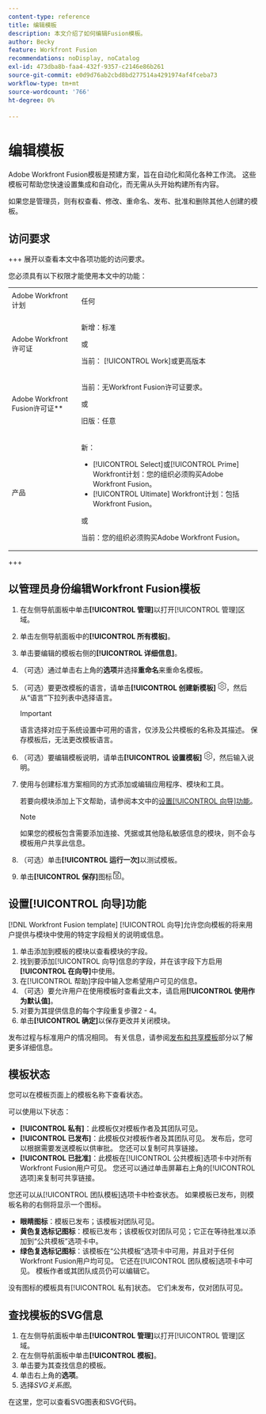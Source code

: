 ```yaml
---
content-type: reference
title: 编辑模板
description: 本文介绍了如何编辑Fusion模板。
author: Becky
feature: Workfront Fusion
recommendations: noDisplay, noCatalog
exl-id: 473dba8b-faa4-432f-9357-c2146e86b261
source-git-commit: e0d9d76ab2cbd8bd277514a4291974af4fceba73
workflow-type: tm+mt
source-wordcount: '766'
ht-degree: 0%

---
```


# 编辑模板

Adobe Workfront Fusion模板是预建方案，旨在自动化和简化各种工作流。 这些模板可帮助您快速设置集成和自动化，而无需从头开始构建所有内容。

如果您是管理员，则有权查看、修改、重命名、发布、批准和删除其他人创建的模板。

## 访问要求

+++ 展开以查看本文中各项功能的访问要求。

您必须具有以下权限才能使用本文中的功能：

<table style="table-layout:auto">
  <col>
  <col>
  <tbody>
    <tr>
      <td role="rowheader">Adobe Workfront计划</td>
      <td><p>任何</p></td>
    </tr>
    <tr data-mc-conditions="">
      <td role="rowheader">Adobe Workfront许可证</td>
      <td><p>新增：标准</p><p>或</p><p>当前： [!UICONTROL Work]或更高版本</p></td>
    </tr>
    <tr>
      <td role="rowheader">Adobe Workfront Fusion许可证**</td>
      <td>
        <p>当前：无Workfront Fusion许可证要求。</p>
        <p>或</p>
        <p>旧版：任意</p>
      </td>
    </tr>
    <tr>
      <td role="rowheader">产品</td>
      <td>
        <p>新：</p>
        <ul>
          <li>[!UICONTROL Select]或[!UICONTROL Prime] Workfront计划：您的组织必须购买Adobe Workfront Fusion。</li>
          <li>[!UICONTROL Ultimate] Workfront计划：包括Workfront Fusion。</li>
        </ul>
        <p>或</p>
        <p>当前：您的组织必须购买Adobe Workfront Fusion。</p>
      </td>
    </tr>
  </tbody>
</table>

<!--
For more detail about the information in this table, see [Access requirements in Workfront documentation](/help/quicksilver/administration-and-setup/add-users/access-levels-and-object-permissions/access-level-requirements-in-documentation.md). 

For information on Adobe Workfront Fusion licenses, see [Adobe Workfront Fusion licenses](../../workfront-fusion/get-started/license-automation-vs-integration.md). -->

+++

## 以管理员身份编辑Workfront Fusion模板

1. 在左侧导航面板中单击&#x200B;**[!UICONTROL 管理]**&#x200B;以打开[!UICONTROL 管理]区域。
1. 单击左侧导航面板中的&#x200B;**[!UICONTROL 所有模板]**。
1. 单击要编辑的模板右侧的&#x200B;**[!UICONTROL 详细信息]**。
1. （可选）通过单击右上角的&#x200B;**选项**&#x200B;并选择&#x200B;**重命名**&#x200B;来重命名模板。
1. （可选）要更改模板的语言，请单击&#x200B;**[!UICONTROL 创建新模板]** ![方案设置图标](assets/fusion-scenario-settings-icon.png)，然后从“语言”下拉列表中选择语言。

   >[!IMPORTANT]
   >
   >语言选择对应于系统设置中可用的语言，仅涉及公共模板的名称及其描述。 保存模板后，无法更改模板语言。

1. （可选）要编辑模板说明，请单击&#x200B;**[!UICONTROL 设置模板]** ![方案设置图标](assets/fusion-scenario-settings-icon.png)，然后输入说明。
1. 使用与创建标准方案相同的方式添加或编辑应用程序、模块和工具。

   若要向模块添加上下文帮助，请参阅本文中的[设置[!UICONTROL 向导]功能](#set-up-wizard-functionality)。

   <!--For more information on building a scenario, see [Create a scenario in Adobe Workfront Fusion](../../../workfront-fusion/scenarios/create-a-scenario.md).-->

   >[!NOTE]
   >
   >如果您的模板包含需要添加连接、凭据或其他隐私敏感信息的模块，则不会与模板用户共享此信息。

1. （可选）单击&#x200B;**[!UICONTROL 运行一次]**&#x200B;以测试模板。
1. 单击&#x200B;**[!UICONTROL 保存]**&#x200B;图标![保存图标](assets/save-icon.png)。


## 设置[!UICONTROL 向导]功能

[!DNL Workfront Fusion template] [!UICONTROL 向导]允许您向模板的将来用户提供与模块中使用的特定字段相关的说明或信息。

1. 单击添加到模板的模块以查看模块的字段。
1. 找到要添加[!UICONTROL 向导]信息的字段，并在该字段下方启用&#x200B;**[!UICONTROL 在向导]**&#x200B;中使用。
1. 在[!UICONTROL 帮助]字段中输入您希望用户可见的信息。
1. （可选）要允许用户在使用模板时查看此文本，请启用&#x200B;**[!UICONTROL 使用作为默认值]**。
1. 对要为其提供信息的每个字段重复步骤2 - 4。
1. 单击&#x200B;**[!UICONTROL 确定]**&#x200B;以保存更改并关闭模块。

发布过程与标准用户的情况相同。 有关信息，请参阅[发布和共享模板](/help/workfront-fusion/create-and-manage-templates/publish-and-share-fusion-templates.md)部分以了解更多详细信息。

## 模板状态

您可以在模板页面上的模板名称下查看状态。

可以使用以下状态：

* **[!UICONTROL 私有]**：此模板仅对模板作者及其团队可见。
* **[!UICONTROL 已发布]**：此模板仅对模板作者及其团队可见。 发布后，您可以根据需要发送模板以供审批。 您还可以复制可共享链接。
* **[!UICONTROL 已批准]**：此模板在[!UICONTROL 公共模板]选项卡中对所有Workfront Fusion用户可见。 您还可以通过单击屏幕右上角的[!UICONTROL 选项]来复制可共享链接。

您还可以从[!UICONTROL 团队模板]选项卡中检查状态。 如果模板已发布，则模板名称的右侧将显示一个图标。

* **眼睛图标**：模板已发布；该模板对团队可见。
* **黄色复选标记图标**：模板已发布；该模板仅对团队可见；它正在等待批准以添加到“公共模板”选项卡中。
* **绿色复选标记图标**：该模板在“公共模板”选项卡中可用，并且对于任何Workfront Fusion用户均可见。 它还在[!UICONTROL 团队模板]选项卡中可见。 模板作者或其团队成员仍可以编辑它。

没有图标的模板具有[!UICONTROL 私有]状态。 它们未发布，仅对团队可见。

## 查找模板的SVG信息

1. 在左侧导航面板中单击&#x200B;**[!UICONTROL 管理]**&#x200B;以打开[!UICONTROL 管理]区域。
1. 在左侧导航面板中单击&#x200B;**[!UICONTROL 模板]**。
1. 单击要为其查找信息的模板。
1. 单击右上角的&#x200B;**选项**。
1. 选择&#x200B;*SVG关系图*。

在这里，您可以查看SVG图表和SVG代码。

